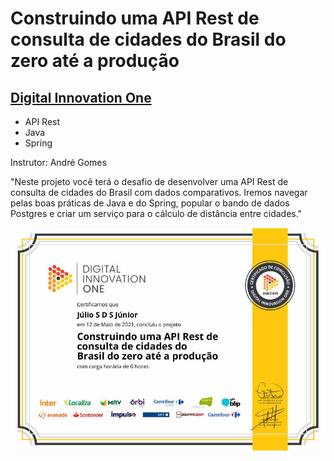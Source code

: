 # Construindo uma API Rest de consulta de cidades do Brasil do zero até a produção
## [Digital Innovation One](https://web.digitalinnovation.one/)

* API Rest
* Java
* Spring

Instrutor: André Gomes

"Neste projeto você terá o desafio de desenvolver uma API Rest de consulta de cidades do Brasil com dados comparativos. Iremos navegar pelas boas práticas de Java e do Spring, popular o bando de dados Postgres e criar um serviço para o cálculo de distância entre cidades."

![Meu Certificado](certificate/certificate.jpg)
